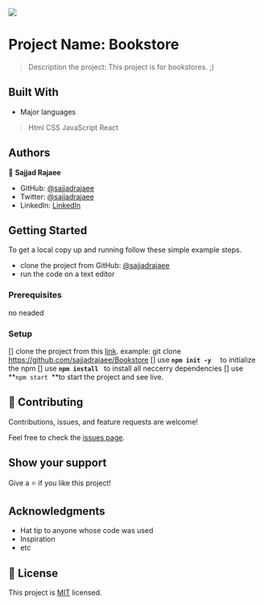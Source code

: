 ![](https://img.shields.io/badge/Microverse-blueviolet)

# Project Name: Bookstore

> Description the project: This project is for bookstores. ;)


## Built With

- Major languages
> Html
> CSS
> JavaScript
> React


## Authors

👤 **Sajjad Rajaee**

- GitHub: [@sajjadrajaee](https://github.com/sajjadrajaee)
- Twitter: [@sajjadrajaee](https://twitter.com/sajjadrajaee)
- LinkedIn: [LinkedIn](https://linkedin.com/in/sajjadrajaee)

## Getting Started

To get a local copy up and running follow these simple example steps.
- clone the project from GitHub: [@sajjadrajaee](https://github.com/sajjadrajaee/Bookstore)
- run the code on a text editor

### Prerequisites

no neaded 

### Setup

[] clone the project from this [link](https://github.com/sajjadrajaee/Bookstore).
   example: git clone https://github.com/sajjadrajaee/Bookstore
[] use **``npm init -y  ``** to initialize the npm
[] use **``npm install ``** to install all neccerry dependencies
[] use **``npm start ``**to start the project and see live.


## 🤝 Contributing

Contributions, issues, and feature requests are welcome!

Feel free to check the [issues page](../../issues/).

## Show your support

Give a ⭐️ if you like this project!

## Acknowledgments

- Hat tip to anyone whose code was used
- Inspiration
- etc

## 📝 License

This project is [MIT](./MIT.md) licensed.
